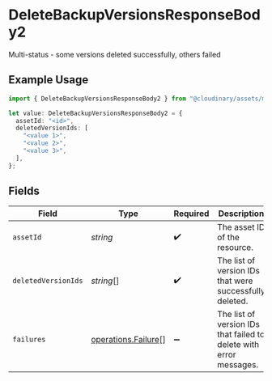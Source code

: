 # DeleteBackupVersionsResponseBody2

Multi-status - some versions deleted successfully, others failed

## Example Usage

```typescript
import { DeleteBackupVersionsResponseBody2 } from "@cloudinary/assets/models/operations";

let value: DeleteBackupVersionsResponseBody2 = {
  assetId: "<id>",
  deletedVersionIds: [
    "<value 1>",
    "<value 2>",
    "<value 3>",
  ],
};
```

## Fields

| Field                                                              | Type                                                               | Required                                                           | Description                                                        |
| ------------------------------------------------------------------ | ------------------------------------------------------------------ | ------------------------------------------------------------------ | ------------------------------------------------------------------ |
| `assetId`                                                          | *string*                                                           | :heavy_check_mark:                                                 | The asset ID of the resource.                                      |
| `deletedVersionIds`                                                | *string*[]                                                         | :heavy_check_mark:                                                 | The list of version IDs that were successfully deleted.            |
| `failures`                                                         | [operations.Failure](../../models/operations/failure.md)[]         | :heavy_minus_sign:                                                 | The list of version IDs that failed to delete with error messages. |